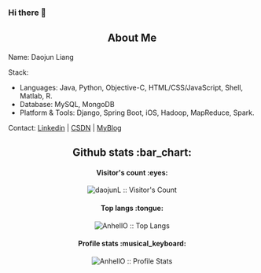 ### Hi there 👋

<h2 align="center"> About Me </h2>

Name: Daojun Liang

Stack:

- Languages: Java, Python, Objective-C, HTML/CSS/JavaScript, Shell, Matlab, R. 
- Database: MySQL, MongoDB
- Platform & Tools: Django, Spring Boot, iOS, Hadoop, MapReduce, Spark. 

Contact: [Linkedin](https://www.linkedin.com/in/daojun-liang/) | [CSDN](https://blog.csdn.net/Liang_DJ) | [MyBlog](https://daojunl.github.io/)


<h2 align="center">Github stats :bar_chart:</h2>

<h4 align="center">Visitor's count :eyes:</h4>

<p align="center"><img src="https://profile-counter.glitch.me/{daojunL}/count.svg" alt="daojunL :: Visitor's Count" /></p>

<h4 align="center">Top langs :tongue:</h4>

<p align="center"><img src="https://github-readme-stats.vercel.app/api/top-langs/?username=daojunL&langs_count=10&theme=tokyonight&layout=compact" alt="AnhellO :: Top Langs" /></p>

<h4 align="center">Profile stats :musical_keyboard:</h4>

<p align="center"><img src="https://github-readme-stats.vercel.app/api?username=daojunL&show_icons=true&theme=synthwave" alt="AnhellO :: Profile Stats" /></p>
